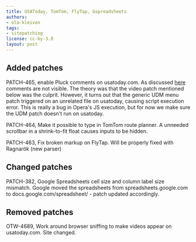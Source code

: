 ```yaml
---
title: USAToday, TomTom, FlyTap, Gspreadsheets
authors:
- ola-kleiven
tags:
- sitepatching
license: cc-by-3.0
layout: post
---
```


## Added patches

PATCH-465, enable Pluck comments on usatoday.com. As discussed <a href="http://my.opera.com/community/forums/topic.dml?id=1070982" target="_blank">here</a> comments are not visible. The theory was that the video patch mentioned below was the culprit. However, it turns out that the generic UDM menu patch triggered on an unrelated file on usatoday, causing script execution error. This is really a bug in Opera&#39;s JS execution, but for now we make sure the UDM patch doesn&#39;t run on usatoday.

PATCH-464, Make it possible to type in TomTom route planner. A unneeded scrollbar in a shrink-to-fit float causes inputs to be hidden.

PATCH-463, Fix broken markup on FlyTap. Will be properly fixed with Ragnarök (new parser)

## Changed patches

PATCH-382, Google Spreadsheets cell size and column label size mismatch. Google moved the spreadsheets from spreadsheets.google.com to docs.google.com/spreadsheet/ - patch updated accordingly.

## Removed patches

OTW-4689, Work around browser sniffing to make videos appear on usatoday.com. Site changed.
